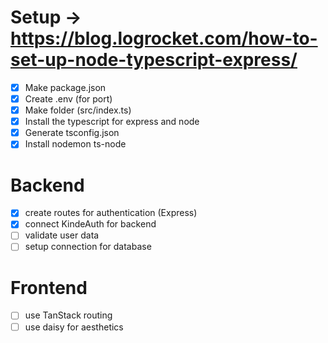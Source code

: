 # Setup -> https://blog.logrocket.com/how-to-set-up-node-typescript-express/

- [x] Make package.json
- [x] Create .env (for port)
- [x] Make folder (src/index.ts)
- [x] Install the typescript for express and node
- [x] Generate tsconfig.json
- [x] Install nodemon ts-node

# Backend

- [x] create routes for authentication (Express)
- [x] connect KindeAuth for backend
- [ ] validate user data
- [ ] setup connection for database

# Frontend

- [ ] use TanStack routing
- [ ] use daisy for aesthetics
